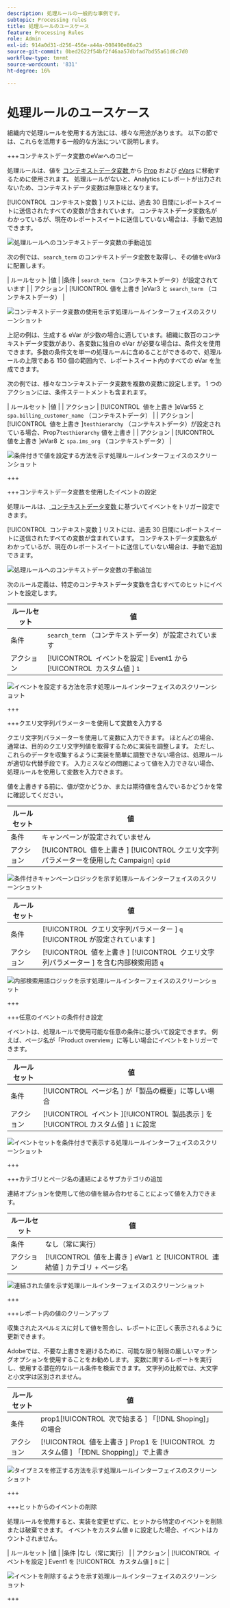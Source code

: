 ```yaml
---
description: 処理ルールの一般的な事例です。
subtopic: Processing rules
title: 処理ルールのユースケース
feature: Processing Rules
role: Admin
exl-id: 914a0d31-d256-456e-a44a-008490e86a23
source-git-commit: 0bed2622f54bf2f46aa57dbfad7bd55a61d6c7d0
workflow-type: tm+mt
source-wordcount: '831'
ht-degree: 16%

---
```


# 処理ルールのユースケース

組織内で処理ルールを使用する方法には、様々な用途があります。 以下の節では、これらを活用する一般的な方法について説明します。

+++コンテキストデータ変数のeVarへのコピー

処理ルールは、値を [ コンテキストデータ変数 ](/help/implement/vars/page-vars/contextdata.md) から [Prop](/help/components/dimensions/prop.md) および [eVars](/help/components/dimensions/evar.md) に移動するために使用されます。 処理ルールがないと、Analytics にレポートが出力されないため、コンテキストデータ変数は無意味となります。

[!UICONTROL &#x200B; コンテキスト変数 &#x200B;] リストには、過去 30 日間にレポートスイートに送信されたすべての変数が含まれています。 コンテキストデータ変数名がわかっているが、現在のレポートスイートに送信していない場合は、手動で追加できます。

![ 処理ルールへのコンテキストデータ変数の手動追加 ](assets/add-context-variable.png)

次の例では、`search_term` のコンテキストデータ変数を取得し、その値をeVar3 に配置します。

| ルールセット |値 |
|条件 | `search_term` （コンテキストデータ）が設定されています |
| アクション | [!UICONTROL &#x200B; 値を上書き &#x200B;]eVar3 と `search_term` （コンテキストデータ） |

![ コンテキストデータ変数の使用を示す処理ルールインターフェイスのスクリーンショット ](assets/set-context-data.png)

上記の例は、生成する eVar が少数の場合に適しています。組織に数百のコンテキストデータ変数があり、各変数に独自の eVar が必要な場合は、条件文を使用できます。多数の条件文を単一の処理ルールに含めることができるので、処理ルールの上限である 150 個の範囲内で、レポートスイート内のすべての eVar を生成できます。

次の例では、様々なコンテキストデータ変数を複数の変数に設定します。 1 つのアクションには、条件ステートメントも含まれます。

| ルールセット |値 |
| アクション | [!UICONTROL &#x200B; 値を上書き &#x200B;]eVar55 と `spa.billing_customer_name` （コンテキストデータ） |
| アクション | [!UICONTROL &#x200B; 値を上書き &#x200B;]`testhierarchy` （コンテキストデータ）が設定されている場合、Prop7`testhierarchy` 値を上書き |
| アクション | [!UICONTROL &#x200B; 値を上書き &#x200B;]eVar8 と `spa.ims_org` （コンテキストデータ） |

![ 条件付きで値を設定する方法を示す処理ルールインターフェイスのスクリーンショット ](assets/add-conditional.png)

+++

+++コンテキストデータ変数を使用したイベントの設定

処理ルールは、[ コンテキストデータ変数 ](/help/implement/vars/page-vars/contextdata.md) に基づいてイベントをトリガー設定できます。

[!UICONTROL &#x200B; コンテキスト変数 &#x200B;] リストには、過去 30 日間にレポートスイートに送信されたすべての変数が含まれています。 コンテキストデータ変数名がわかっているが、現在のレポートスイートに送信していない場合は、手動で追加できます。

![ 処理ルールへのコンテキストデータ変数の手動追加 ](assets/add-context-variable.png)

次のルール定義は、特定のコンテキストデータ変数を含むすべてのヒットにイベントを設定します。

| ルールセット | 値 |
| --- | --- |
| 条件 | `search_term` （コンテキストデータ）が設定されています |
| アクション | [!UICONTROL &#x200B; イベントを設定 &#x200B;] Event1 から [!UICONTROL &#x200B; カスタム値 &#x200B;] `1` |

![ イベントを設定する方法を示す処理ルールインターフェイスのスクリーンショット ](assets/processing_rule_set_event.png)

+++

+++クエリ文字列パラメーターを使用して変数を入力する

クエリ文字列パラメーターを使用して変数に入力できます。 ほとんどの場合、通常は、目的のクエリ文字列値を取得するために実装を調整します。 ただし、これらのデータを収集するように実装を簡単に調整できない場合は、処理ルールが適切な代替手段です。 入力ミスなどの問題によって値を入力できない場合、処理ルールを使用して変数を入力できます。

値を上書きする前に、値が空かどうか、または期待値を含んでいるかどうかを常に確認してください。

| ルールセット | 値 |
| --- | --- |
| 条件 | キャンペーンが設定されていません |
| アクション | [!UICONTROL &#x200B; 値を上書き &#x200B;] [!UICONTROL &#x200B; クエリ文字列パラメーターを使用した Campaign] `cpid` |

![ 条件付きキャンペーンロジックを示す処理ルールインターフェイスのスクリーンショット ](assets/set-campaign-conditionally.png)

| ルールセット | 値 |
| --- | --- |
| 条件 | [!UICONTROL &#x200B; クエリ文字列パラメーター &#x200B;] `q` [!UICONTROL &#x200B; が設定されています &#x200B;] |
| アクション | [!UICONTROL &#x200B; 値を上書き &#x200B;] [!UICONTROL &#x200B; クエリ文字列パラメーター &#x200B;] を含む内部検索用語 `q` |

![ 内部検索用語ロジックを示す処理ルールインターフェイスのスクリーンショット ](assets/populate-internal-search-terms.png)

+++

+++任意のイベントの条件付き設定

イベントは、処理ルールで使用可能な任意の条件に基づいて設定できます。 例えば、ページ名が「Product overview」に等しい場合にイベントをトリガーできます。

| ルールセット | 値 |
| --- | --- |
| 条件 | [!UICONTROL &#x200B; ページ名 &#x200B;] が「製品の概要」に等しい場合 |
| アクション | [!UICONTROL &#x200B; イベント &#x200B;][!UICONTROL &#x200B; 製品表示 &#x200B;] を [!UICONTROL &#x200B; カスタム値 &#x200B;] `1` に設定 |

![ イベントセットを条件付きで表示する処理ルールインターフェイスのスクリーンショット ](assets/set-product-view-event.png)

+++

+++カテゴリとページ名の連結によるサブカテゴリの追加

連結オプションを使用して他の値を組み合わせることによって値を入力できます。

| ルールセット | 値 |
| --- | --- |
| 条件 | なし（常に実行） |
| アクション | [!UICONTROL &#x200B; 値を上書き &#x200B;] eVar1 と [!UICONTROL &#x200B; 連結値 &#x200B;] カテゴリ + ページ名 |

![ 連結された値を示す処理ルールインターフェイスのスクリーンショット ](assets/add-subcategory-using-concat.png)

+++

+++レポート内の値のクリーンアップ

収集されたスペルミスに対して値を照合し、レポートに正しく表示されるように更新できます。

Adobeでは、不要な上書きを避けるために、可能な限り制限の厳しいマッチングオプションを使用することをお勧めします。 変数に関するレポートを実行し、使用する潜在的なルール条件を検索できます。 文字列の比較では、大文字と小文字は区別されません。

| ルールセット | 値 |
| --- | --- |
| 条件 | prop1[!UICONTROL &#x200B; 次で始まる &#x200B;] 「[!DNL Shoping]」の場合 |
| アクション | [!UICONTROL &#x200B; 値を上書き &#x200B;] Prop1 を [!UICONTROL &#x200B; カスタム値 &#x200B;] 「[!DNL Shopping]」で上書き |

![ タイプミスを修正する方法を示す処理ルールインターフェイスのスクリーンショット ](assets/clean-up-values-in-report.png)

+++

+++ヒットからのイベントの削除

処理ルールを使用すると、実装を変更せずに、ヒットから特定のイベントを削除または破棄できます。 イベントをカスタム値 `0` に設定した場合、イベントはカウントされません。

| ルールセット |値 |
|条件 |なし（常に実行） |
| アクション | [!UICONTROL &#x200B; イベントを設定 &#x200B;] Event1 を [!UICONTROL &#x200B; カスタム値 &#x200B;] `0` に |

![ イベントを削除するようを示す処理ルールインターフェイスのスクリーンショット ](assets/remove_event.png)

+++
